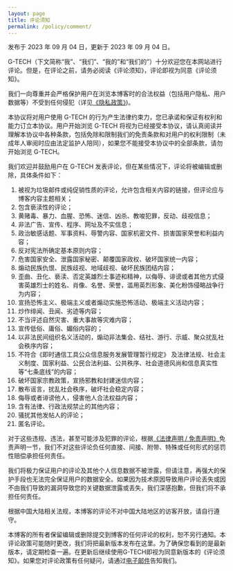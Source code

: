 ```yaml
---
layout: page
title: 评论须知
permalink: /policy/comment/
---
```


发布于 2023 年 09 月 04 日，更新于 2023 年 09 月 04 日。

G-TECH（下文简称“我”、“我们”、“我的”和“我们的”）十分欢迎您在本网站进行评论。但是，在评论之前，请务必阅读《评论须知》，评论即视为同意《评论须知》。

我们一向尊重并会严格保护用户在浏览本博客时的合法权益（包括用户隐私、用户数据等）不受到任何侵犯（详见[《隐私政策》](/policy/private/))。

本协议将对用户使用 G-TECH 的行为产生法律约束力，您已承诺和保证有权利和能力订立本协议。用户开始浏览 G-TECH 将视为已经接受本协议，请认真阅读并理解本协议中各种条款，包括免除和限制我们的免责条款和对用户的权利限制（未成年人审阅时应由法定监护人陪同），如果您不能接受本协议中的全部条款，请勿开始浏览 G-TECH。

我们欢迎并鼓励用户在 G-TECH 发表评论，但在某些情况下，评论将被编辑或删除，具体条件如下：

1. 被视为垃圾邮件或纯促销性质的评论，允许包含相关内容的链接，但评论应与博客内容主题相关；
2. 包含亵渎性的评论；
3. 黄赌毒、暴力、血腥、恐怖、迷信、凶杀、教唆犯罪，反动、歧视信息；
4. 非法广告、宣传、程序、网址及不实信息；
5.  政治敏感话题、军事资料、辱警内容、国家机密文件、损害国家荣誉和利益内容；
6. 反对宪法所确定基本原则内容；
7. 危害国家安全、泄露国家秘密、颠覆国家政权、破坏国家统一内容；
8. 煽动民族仇恨、民族歧视、地域歧视、破坏民族团结内容；
9. 歪曲、丑化、亵渎、否定英雄烈士事迹和精神，以侮辱、诽谤或者其他方式侵害英雄烈士的姓名、肖像、名誉、荣誉，滥用英烈形象、美化粉饰侵略战争行为内容；
10. 宣扬恐怖主义、极端主义或者煽动实施恐怖活动、极端主义活动内容；
11. 炒作绯闻、丑闻、劣迹等内容；
12. 不当评述自然灾害、重大事故等灾难内容；
13. 宣传低俗、庸俗、媚俗内容的；
14. 以非法民间组织名义活动的，煽动非法集会、结社、游行、示威、聚众扰乱社会秩序内容；
15. 不符合《即时通信工具公众信息服务发展管理暂行规定》 及法律法规、社会主义制度、国家利益、公民合法利益、公共秩序、社会道德风尚和信息真实性等“七条底线”的内容；
16. 破坏国家宗教政策，宣扬邪教和封建迷信内容；
17. 散布谣言，扰乱社会秩序，破坏社会稳定内容；
18. 侮辱或者诽谤他人，侵害他人合法权益内容；
19. 含有法律、行政法规禁止的其他内容；
20. 骚扰其他发帖人的评论；
21. 匿名评论。

对于这些违规、违法，甚至可能涉及犯罪的评论，根据[《法律声明 / 免责声明》](/policy/legal/)免责声明一节，我们不对这些评论负任何直接、间接、附带、特殊或任何形式的惩罚性赔偿承担任何责任。

我们将极力保证用户的评论及其他个人信息数据不被泄露，但请注意，再强大的保护手段也无法完全保证用户的数据安全。如果因为技术原因导致用户评论丢失或因不由我们导致的漏洞导致您的关键数据泄露或丢失，我们深感抱歉，但我们将不承担任何责任。

根据中国大陆相关法规，本博客的评论不对中国大陆地区的访客开放，请自行遵守。

本博客的所有者保留编辑或删除提交到博客的任何评论的权利，恕不另行通知。本评论政策可能随时更改，我们将把最新版本发布在这里。为了确保您看到的是最新版本，请定期检查一遍。在更新后继续使用G-TECH即视为同意新版本的《评论须知》。如果您对评论政策有任何疑问，请通过[电子邮件](mailto:gteh@gteh.top)告知我们。


